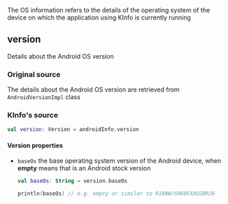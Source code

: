 The OS information refers to the details of the operating system of the device on which the application using KInfo is 
currently running

## version

Details about the Android OS version

### Original source

The details about the Android OS version are retrieved from `AndroidVersionImpl` class

### KInfo's source

```kotlin
val version: Version = androidInfo.version
```

#### Version properties

- `baseOs` the base operating system version of the Android device, when **empty** means that is an Android stock version

    ```kotlin
    val baseOs: String = version.baseOs
    
    println(baseOs) // e.g. empty or similar to R16NW/G960FXXU2BRJ6
    ```